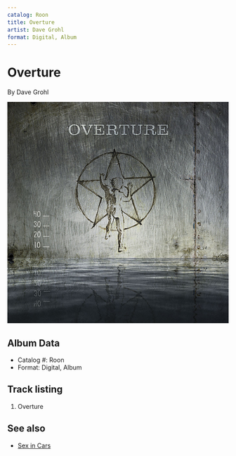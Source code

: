 ```yaml
---
catalog: Roon
title: Overture
artist: Dave Grohl
format: Digital, Album
---
```


# Overture

By Dave Grohl

![](../../assets/albumcovers/Dave_Grohl-Overture.png)

## Album Data

- Catalog #: Roon
- Format: Digital, Album


## Track listing


1. Overture


## See also

- [Sex in Cars](Sex_in_Cars-_Road_Angel_Project.md)
